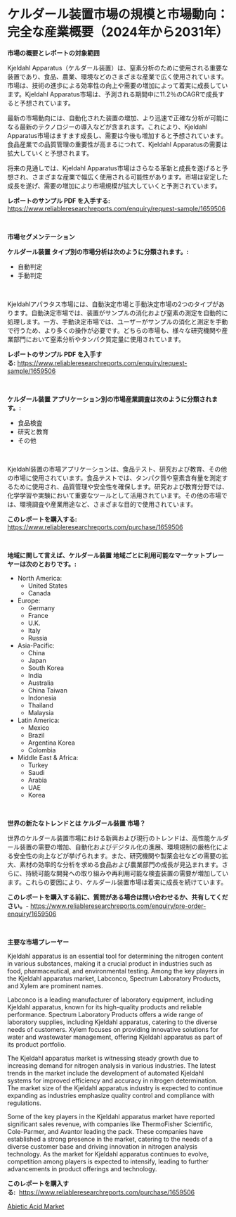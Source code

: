 <p><h1>ケルダール装置市場の規模と市場動向：完全な産業概要（2024年から2031年）</h1></p><p><strong>市場の概要とレポートの対象範囲</strong></p>
<p><p>Kjeldahl Apparatus（ケルダール装置）は、窒素分析のために使用される重要な装置であり、食品、農業、環境などのさまざまな産業で広く使用されています。市場は、技術の進歩による効率性の向上や需要の増加によって着実に成長しています。Kjeldahl Apparatus市場は、予測される期間中に11.2％のCAGRで成長すると予想されています。</p><p>最新の市場動向には、自動化された装置の増加、より迅速で正確な分析が可能になる最新のテクノロジーの導入などが含まれます。これにより、Kjeldahl Apparatus市場はますます成長し、需要は今後も増加すると予想されています。食品産業での品質管理の重要性が高まるにつれて、Kjeldahl Apparatusの需要は拡大していくと予想されます。</p><p>将来の見通しでは、Kjeldahl Apparatus市場はさらなる革新と成長を遂げると予想され、さまざまな産業で幅広く使用される可能性があります。市場は安定した成長を遂げ、需要の増加により市場規模が拡大していくと予測されています。</p></p>
<p><strong>レポートのサンプル PDF を入手する:</strong> <a href="https://www.reliableresearchreports.com/enquiry/request-sample/1659506">https://www.reliableresearchreports.com/enquiry/request-sample/1659506</a></p>
<p>&nbsp;</p>
<p><strong>市場セグメンテーション</strong></p>
<p><strong>ケルダール装置 タイプ別の市場分析は次のように分類されます。:</strong></p>
<p><ul><li>自動判定</li><li>手動判定</li></ul></p>
<p>&nbsp;</p>
<p><p>Kjeldahlアパラタス市場には、自動決定市場と手動決定市場の2つのタイプがあります。自動決定市場では、装置がサンプルの消化および窒素の測定を自動的に処理します。一方、手動決定市場では、ユーザーがサンプルの消化と測定を手動で行うため、より多くの操作が必要です。どちらの市場も、様々な研究機関や産業部門において窒素分析やタンパク質定量に使用されています。</p></p>
<p><strong>レポートのサンプル PDF を入手する:</strong>&nbsp;<a href="https://www.reliableresearchreports.com/enquiry/request-sample/1659506">https://www.reliableresearchreports.com/enquiry/request-sample/1659506</a></p>
<p>&nbsp;</p>
<p><strong> ケルダール装置 アプリケーション別の市場産業調査は次のように分類されます。:</strong></p>
<p><ul><li>食品検査</li><li>研究と教育</li><li>その他</li></ul></p>
<p>&nbsp;</p>
<p><p>Kjeldahl装置の市場アプリケーションは、食品テスト、研究および教育、その他の市場に使用されています。食品テストでは、タンパク質や窒素含有量を測定するために使用され、品質管理や安全性を確保します。研究および教育分野では、化学学習や実験において重要なツールとして活用されています。その他の市場では、環境調査や産業用途など、さまざまな目的で使用されています。</p></p>
<p><strong>このレポートを購入する:</strong>&nbsp; <a href="https://www.reliableresearchreports.com/purchase/1659506">https://www.reliableresearchreports.com/purchase/1659506</a></p>
<p>&nbsp;</p>
<p><strong>地域に関して言えば、ケルダール装置 地域ごとに利用可能なマーケットプレーヤーは次のとおりです。:</strong></p>
<p><ul>
    <li>
        North America:
        <ul>
            <li>United States</li>
            <li>Canada</li>
        </ul>
    </li>
    <li>
        Europe:
        <ul>
            <li>Germany</li>
            <li>France</li>
            <li>U.K.</li>
            <li>Italy</li>
            <li>Russia</li>
        </ul>
    </li>
    <li>
        Asia-Pacific:
        <ul>
            <li>China</li>
            <li>Japan</li>
            <li>South Korea</li>
            <li>India</li>
            <li>Australia</li>
            <li>China Taiwan</li>
            <li>Indonesia</li>
            <li>Thailand</li>
            <li>Malaysia</li>
        </ul>
    </li>
    <li>
        Latin America:
        <ul>
            <li>Mexico</li>
            <li>Brazil</li>
            <li>Argentina Korea</li>
            <li>Colombia</li>
        </ul>
    </li>
    <li>
        Middle East & Africa:
        <ul>
            <li>Turkey</li>
            <li>Saudi</li>
            <li>Arabia</li>
            <li>UAE</li>
            <li>Korea</li>
        </ul>
    </li>
    </ul></p>
<p>&nbsp;</p>
<p><strong>世界の新たなトレンドとは ケルダール装置 市場？</strong></p>
<p><p>世界のケルダール装置市場における新興および現行のトレンドは、高性能ケルダール装置の需要の増加、自動化およびデジタル化の進展、環境規制の厳格化による安全性の向上などが挙げられます。また、研究機関や製薬会社などの需要の拡大、素材の効率的な分析を求める食品および農業部門の成長が見込まれます。さらに、持続可能な開発への取り組みや再利用可能な検査装置の需要が増加しています。これらの要因により、ケルダール装置市場は着実に成長を続けています。</p></p>
<p><strong>このレポートを購入する前に、質問がある場合は問い合わせるか、共有してください。</strong>- <a href="https://www.reliableresearchreports.com/enquiry/pre-order-enquiry/1659506">https://www.reliableresearchreports.com/enquiry/pre-order-enquiry/1659506</a></p>
<p>&nbsp;</p>
<p><strong>主要な市場プレーヤー</strong></p>
<p><p>Kjeldahl apparatus is an essential tool for determining the nitrogen content in various substances, making it a crucial product in industries such as food, pharmaceutical, and environmental testing. Among the key players in the Kjeldahl apparatus market, Labconco, Spectrum Laboratory Products, and Xylem are prominent names.</p><p>Labconco is a leading manufacturer of laboratory equipment, including Kjeldahl apparatus, known for its high-quality products and reliable performance. Spectrum Laboratory Products offers a wide range of laboratory supplies, including Kjeldahl apparatus, catering to the diverse needs of customers. Xylem focuses on providing innovative solutions for water and wastewater management, offering Kjeldahl apparatus as part of its product portfolio.</p><p>The Kjeldahl apparatus market is witnessing steady growth due to increasing demand for nitrogen analysis in various industries. The latest trends in the market include the development of automated Kjeldahl systems for improved efficiency and accuracy in nitrogen determination. The market size of the Kjeldahl apparatus industry is expected to continue expanding as industries emphasize quality control and compliance with regulations.</p><p>Some of the key players in the Kjeldahl apparatus market have reported significant sales revenue, with companies like ThermoFisher Scientific, Cole-Parmer, and Avantor leading the pack. These companies have established a strong presence in the market, catering to the needs of a diverse customer base and driving innovation in nitrogen analysis technology. As the market for Kjeldahl apparatus continues to evolve, competition among players is expected to intensify, leading to further advancements in product offerings and technology.</p></p>
<p><strong>このレポートを購入する:</strong>&nbsp;&nbsp;<a href="https://www.reliableresearchreports.com/purchase/1659506">https://www.reliableresearchreports.com/purchase/1659506</a></p>
<p><p><a href="https://copper-carbon-84f.notion.site/Global-Abietic-Acid-Market-Size-and-Market-Trends-Insights-and-Projections-from-2024-to-2031-c05b90365f904d0d84448b60f5e06ec7">Abietic Acid Market</a></p></p>